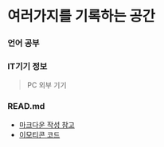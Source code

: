 # 여러가지를 기록하는 공간
### 언어 공부

### IT기기 정보
>PC 외부 기기

### READ.md 
<ul>
  <li><a href="https://bskyvision.com/1140">마크다운 작성 참고</a></li>
  <li><a href="https://www.webfx.com/tools/emoji-cheat-sheet">이모티콘 코드</a></li>
</ul>
